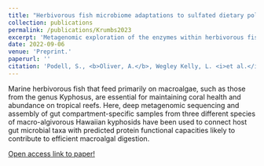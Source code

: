 ```yaml
---
title: "Herbivorous fish microbiome adaptations to sulfated dietary polysaccharides"
collection: publications
permalink: /publications/Krumbs2023
excerpt: 'Metagenomic exploration of the enzymes within herbivorous fish guts.'
date: 2022-09-06
venue: 'Preprint.'
paperurl: ''
citation: 'Podell, S., <b>Oliver, A.</b>, Wegley Kelly, L. <i>et al.</i> Herbivorous fish microbiome adaptations to sulfated dietary polysaccharides. Preprint (2022).'
---
```

Marine herbivorous fish that feed primarily on macroalgae, such as those from the genus Kyphosus, are essential for maintaining coral health and abundance on tropical reefs. Here, deep metagenomic sequencing and assembly of gut compartment-specific samples from three different species of macro-algivorous Hawaiian kyphosids have been used to connect host gut microbial taxa with predicted protein functional capacities likely to contribute to efficient macroalgal digestion.

[Open access link to paper!](https://www.researchsquare.com/article/rs-1754689/v2)
